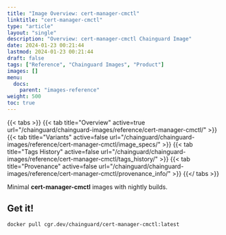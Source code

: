 ```yaml
---
title: "Image Overview: cert-manager-cmctl"
linktitle: "cert-manager-cmctl"
type: "article"
layout: "single"
description: "Overview: cert-manager-cmctl Chainguard Image"
date: 2024-01-23 00:21:44
lastmod: 2024-01-23 00:21:44
draft: false
tags: ["Reference", "Chainguard Images", "Product"]
images: []
menu: 
  docs: 
    parent: "images-reference"
weight: 500
toc: true
---
```


{{< tabs >}}
{{< tab title="Overview" active=true url="/chainguard/chainguard-images/reference/cert-manager-cmctl/" >}}
{{< tab title="Variants" active=false url="/chainguard/chainguard-images/reference/cert-manager-cmctl/image_specs/" >}}
{{< tab title="Tags History" active=false url="/chainguard/chainguard-images/reference/cert-manager-cmctl/tags_history/" >}}
{{< tab title="Provenance" active=false url="/chainguard/chainguard-images/reference/cert-manager-cmctl/provenance_info/" >}}
{{</ tabs >}}

Minimal **cert-manager-cmctl** images with nightly builds.

## Get it!

```
docker pull cgr.dev/chainguard/cert-manager-cmctl:latest
```


